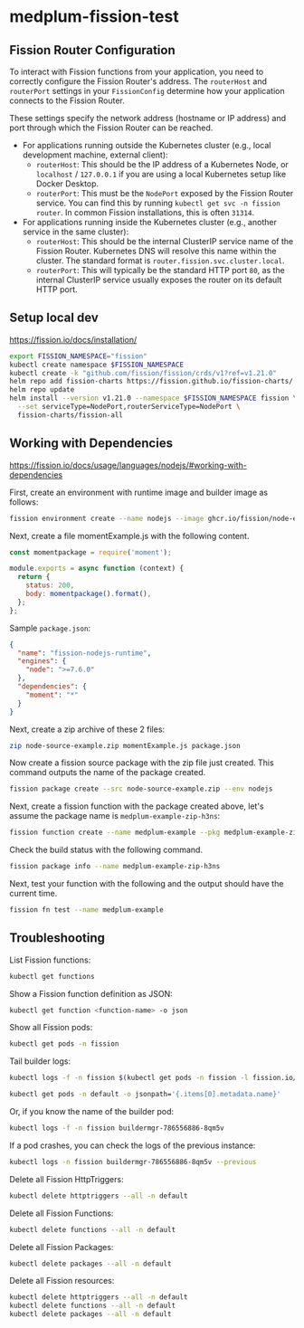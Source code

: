 # medplum-fission-test

## Fission Router Configuration

To interact with Fission functions from your application, you need to correctly configure the Fission Router's address. The `routerHost` and `routerPort` settings in your `FissionConfig` determine how your application connects to the Fission Router.

These settings specify the network address (hostname or IP address) and port through which the Fission Router can be reached.

- For applications running outside the Kubernetes cluster (e.g., local development machine, external client):
  - `routerHost`: This should be the IP address of a Kubernetes Node, or `localhost` / `127.0.0.1` if you are using a local Kubernetes setup like Docker Desktop.
  - `routerPort`: This must be the `NodePort` exposed by the Fission Router service. You can find this by running `kubectl get svc -n fission router`. In common Fission installations, this is often `31314`.
- For applications running inside the Kubernetes cluster (e.g., another service in the same cluster):
  - `routerHost`: This should be the internal ClusterIP service name of the Fission Router. Kubernetes DNS will resolve this name within the cluster. The standard format is `router.fission.svc.cluster.local`.
  - `routerPort`: This will typically be the standard HTTP port `80`, as the internal ClusterIP service usually exposes the router on its default HTTP port.

## Setup local dev

https://fission.io/docs/installation/

```bash
export FISSION_NAMESPACE="fission"
kubectl create namespace $FISSION_NAMESPACE
kubectl create -k "github.com/fission/fission/crds/v1?ref=v1.21.0"
helm repo add fission-charts https://fission.github.io/fission-charts/
helm repo update
helm install --version v1.21.0 --namespace $FISSION_NAMESPACE fission \
  --set serviceType=NodePort,routerServiceType=NodePort \
  fission-charts/fission-all
```

## Working with Dependencies

https://fission.io/docs/usage/languages/nodejs/#working-with-dependencies

First, create an environment with runtime image and builder image as follows:

```bash
fission environment create --name nodejs --image ghcr.io/fission/node-env --builder ghcr.io/fission/node-builder
```

Next, create a file momentExample.js with the following content.

```javascript
const momentpackage = require('moment');

module.exports = async function (context) {
  return {
    status: 200,
    body: momentpackage().format(),
  };
};
```

Sample `package.json`:

```json
{
  "name": "fission-nodejs-runtime",
  "engines": {
    "node": ">=7.6.0"
  },
  "dependencies": {
    "moment": "*"
  }
}
```

Next, create a zip archive of these 2 files:

```bash
zip node-source-example.zip momentExample.js package.json
```

Now create a fission source package with the zip file just created. This command outputs the name of the package created.

```bash
fission package create --src node-source-example.zip --env nodejs
```

Next, create a fission function with the package created above, let's assume the package name is `medplum-example-zip-h3ns`:

```bash
fission function create --name medplum-example --pkg medplum-example-zip-h3ns --env nodejs --entrypoint "index"
```

Check the build status with the following command.

```bash
fission package info --name medplum-example-zip-h3ns
```

Next, test your function with the following and the output should have the current time.

```bash
fission fn test --name medplum-example
```

## Troubleshooting

List Fission functions:

```bash
kubectl get functions
```

Show a Fission function definition as JSON:

```bash
kubectl get function <function-name> -o json
```

Show all Fission pods:

```bash
kubectl get pods -n fission
```

Tail builder logs:

```bash
kubectl logs -f -n fission $(kubectl get pods -n fission -l fission.io/function=builder -o jsonpath='{.items[0].metadata.name}')

kubectl get pods -n default -o jsonpath='{.items[0].metadata.name}'
```

Or, if you know the name of the builder pod:

```bash
kubectl logs -f -n fission buildermgr-786556886-8qm5v
```

If a pod crashes, you can check the logs of the previous instance:

```bash
kubectl logs -n fission buildermgr-786556886-8qm5v --previous
```

Delete all Fission HttpTriggers:

```bash
kubectl delete httptriggers --all -n default
```

Delete all Fission Functions:

```bash
kubectl delete functions --all -n default
```

Delete all Fission Packages:

```bash
kubectl delete packages --all -n default
```

Delete all Fission resources:

```bash
kubectl delete httptriggers --all -n default
kubectl delete functions --all -n default
kubectl delete packages --all -n default
```
